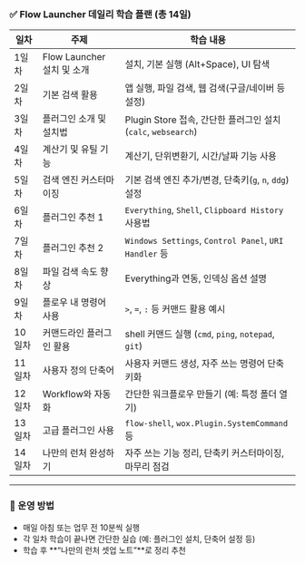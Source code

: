 
### ✅ Flow Launcher 데일리 학습 플랜 (총 14일)

| 일차   | 주제                    | 학습 내용                                                |
| ---- | --------------------- | ---------------------------------------------------- |
| 1일차  | Flow Launcher 설치 및 소개 | 설치, 기본 실행 (Alt+Space), UI 탐색                         |
| 2일차  | 기본 검색 활용              | 앱 실행, 파일 검색, 웹 검색(구글/네이버 등 설정)                       |
| 3일차  | 플러그인 소개 및 설치법         | Plugin Store 접속, 간단한 플러그인 설치 (`calc`, `websearch`)   |
| 4일차  | 계산기 및 유틸 기능           | 계산기, 단위변환기, 시간/날짜 기능 사용                              |
| 5일차  | 검색 엔진 커스터마이징          | 기본 검색 엔진 추가/변경, 단축키(`g`, `n`, `ddg`) 설정              |
| 6일차  | 플러그인 추천 1             | `Everything`, `Shell`, `Clipboard History` 사용법       |
| 7일차  | 플러그인 추천 2             | `Windows Settings`, `Control Panel`, `URI Handler` 등 |
| 8일차  | 파일 검색 속도 향상           | Everything과 연동, 인덱싱 옵션 설명                            |
| 9일차  | 플로우 내 명령어 사용          | `>`, `=`, `:` 등 커맨드 활용 예시                            |
| 10일차 | 커맨드라인 플러그인 활용         | shell 커맨드 실행 (`cmd`, `ping`, `notepad`, `git`)       |
| 11일차 | 사용자 정의 단축어            | 사용자 커맨드 생성, 자주 쓰는 명령어 단축키화                           |
| 12일차 | Workflow와 자동화         | 간단한 워크플로우 만들기 (예: 특정 폴더 열기)                          |
| 13일차 | 고급 플러그인 사용            | `flow-shell`, `wox.Plugin.SystemCommand` 등           |
| 14일차 | 나만의 런처 완성하기           | 자주 쓰는 기능 정리, 단축키 커스터마이징, 마무리 점검                      |

---

### 🔄 운영 방법

* 매일 아침 또는 업무 전 10분씩 실행
* 각 일차 학습이 끝나면 간단한 실습 (예: 플러그인 설치, 단축어 설정 등)
* 학습 후 \*\*“나만의 런처 셋업 노트”\*\*로 정리 추천

